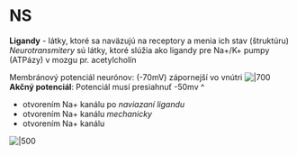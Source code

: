 # NS
**Ligandy** - látky, ktoré sa naväzujú na receptory a menia ich stav (štruktúru)
*Neurotransmitery* sú látky, ktoré slúžia ako ligandy pre Na+/K+ pumpy (ATPázy) v mozgu
	pr. acetylcholín

Membránový potenciál neurónov: (-70mV) zápornejší vo vnútri
![|700](membranovy-potencial.png)
**Akčný potenciál**:
Potenciál musí presiahnuť -50mv ^
- otvorením Na+ kanálu po *naviazaní ligandu*
- otvorením Na+ kanálu *mechanicky*
- otvorením Na+ kanálu 

![|500](akcny-potencial.png)

